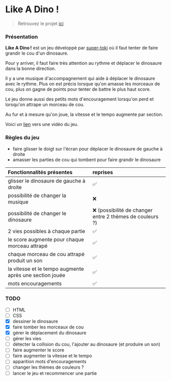 # Like A Dino !

>Retrouvez le projet [ici](https://hepl-mmi-2021-2022.github.io/projet-mmi-juin-noemie-vincent/)
### Présentation

**Like A Dino !** est un jeu développé par [super-toki](https://www.super-toki.com/) où il faut tenter de faire grandir le cou d'un dinosaure.

Pour y arriver, il faut faire très attention au rythme et déplacer le dinosaure dans la bonne direction. 

Il y a une musique d'accompagnement qui aide à déplacer le dinosaure avec le rythme. Plus on est précis lorsque qu'on amasse les morceaux de cou, plus on gagne de points pour tenter de battre le plus haut score.

Le jeu donne aussi des petits mots d'encouragement lorsqu'on perd et lorsqu'on attrape un morceau de cou.

Au fur et à mesure qu'on joue, la vitesse et le tempo augmente par section.

Voici un [lien](https://youtu.be/si-iB-oUMtc) vers une vidéo du jeu.



### Règles du jeu

- faire glisser le doigt sur l'écran pour déplacer le dinosaure de gauche à droite
- amasser les parties de cou qui tombent pour faire grandir le dinosaure



| Fonctionnalités présentes                               | reprises                                                |
|:--------------------------------------------------------|:--------------------------------------------------------|
| glisser le dinosaure de gauche à droite                 | ✅                                                       |
| possibilité de changer la musique                       | ❌                                                       |
| possibilité de changer le dinosaure                     | ❌ (possibilité de changer entre 2 thèmes de couleurs ?) |
| 2 vies possibles à chaque partie                        | ✅                                                       |
| le score augmente pour chaque morceau attrapé           | ✅                                                       |
| chaque morceau de cou attrapé produit un son            | ✅                                                       |
| la vitesse et le tempo augmente après une section jouée | ✅                                                       |
| mots encouragements                                     | ✅                                                       |



### TODO

- [ ] HTML
- [ ] CSS
- [x] dessiner le dinosaure
- [x] faire tomber les morceaux de cou
- [x] gérer le déplacement du dinosaure
- [ ] gérer les vies
- [ ] détecter la collision du cou, l'ajouter au dinosaure (et produire un son)
- [ ] faire augmenter le score
- [ ] faire augmenter la vitesse et le tempo
- [ ] apparition mots d'encouragements
- [ ] changer les thèmes de couleurs ?
- [ ] lancer le jeu et recommencer une partie
